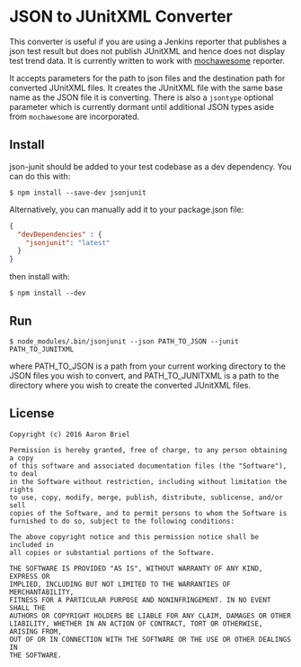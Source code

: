 JSON to JUnitXML Converter
======================

This converter is useful if you are using a Jenkins reporter that publishes a json test result but does not publish JUnitXML and hence does not display test trend data. It is currently written to work with [mochawesome](https://www.npmjs.com/package/mochawesome) reporter.

It accepts parameters for the path to json files and the destination path for converted JUnitXML files. It creates the JUnitXML file with the same base name as the JSON file it is converting.  There is also a `jsontype` optional parameter which is currently dormant until additional JSON types aside from `mochawesome` are incorporated.

## Install

json-junit should be added to your test codebase as a dev dependency.  You can do this with:

``` shell
$ npm install --save-dev jsonjunit
```

Alternatively, you can manually add it to your package.json file:

``` json
{
  "devDependencies" : {
    "jsonjunit": "latest"
  }
}
```

then install with:

``` shell
$ npm install --dev
```

## Run

``` shell
$ node_modules/.bin/jsonjunit --json PATH_TO_JSON --junit PATH_TO_JUNITXML
```

where PATH_TO_JSON is a path from your current working directory to the JSON files you wish to convert, and PATH_TO_JUNITXML is a path to the directory where you wish to create the converted JUnitXML files.


License
-------

```
Copyright (c) 2016 Aaron Briel

Permission is hereby granted, free of charge, to any person obtaining a copy
of this software and associated documentation files (the "Software"), to deal
in the Software without restriction, including without limitation the rights
to use, copy, modify, merge, publish, distribute, sublicense, and/or sell
copies of the Software, and to permit persons to whom the Software is
furnished to do so, subject to the following conditions:

The above copyright notice and this permission notice shall be included in
all copies or substantial portions of the Software.

THE SOFTWARE IS PROVIDED "AS IS", WITHOUT WARRANTY OF ANY KIND, EXPRESS OR
IMPLIED, INCLUDING BUT NOT LIMITED TO THE WARRANTIES OF MERCHANTABILITY,
FITNESS FOR A PARTICULAR PURPOSE AND NONINFRINGEMENT. IN NO EVENT SHALL THE
AUTHORS OR COPYRIGHT HOLDERS BE LIABLE FOR ANY CLAIM, DAMAGES OR OTHER
LIABILITY, WHETHER IN AN ACTION OF CONTRACT, TORT OR OTHERWISE, ARISING FROM,
OUT OF OR IN CONNECTION WITH THE SOFTWARE OR THE USE OR OTHER DEALINGS IN
THE SOFTWARE.
```